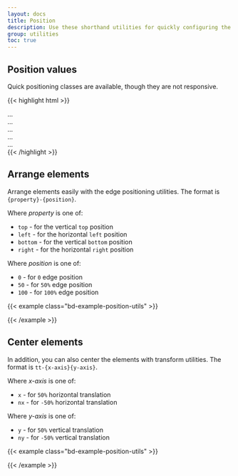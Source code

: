 ```yaml
---
layout: docs
title: Position
description: Use these shorthand utilities for quickly configuring the position of an element.
group: utilities
toc: true
---
```


## Position values

Quick positioning classes are available, though they are not responsive.

{{< highlight html >}}
<div class="position-static">...</div>
<div class="position-relative">...</div>
<div class="position-absolute">...</div>
<div class="position-fixed">...</div>
<div class="position-sticky">...</div>
{{< /highlight >}}

## Arrange elements

Arrange elements easily with the edge positioning utilities. The format is `{property}-{position}`.

Where *property* is one of:

- `top` - for the vertical `top` position
- `left` - for the horizontal `left` position
- `bottom` - for the vertical `bottom` position
- `right` - for the horizontal `right` position

Where *position* is one of:

- `0` - for `0` edge position
- `50` - for `50%` edge position
- `100` - for `100%` edge position

{{< example class="bd-example-position-utils" >}}
<div class="position-relative">
  <div class="position-absolute left-0 top-0"></div>
  <div class="position-absolute right-0 top-0"></div>
  <div class="position-absolute left-50 top-50"></div>
  <div class="position-absolute right-50 bottom-50"></div>
  <div class="position-absolute right-0 bottom-0"></div>
  <div class="position-absolute left-0 bottom-0"></div>
</div>
{{< /example >}}

## Center elements

In addition, you can also center the elements with transform utilities. The format is `tt-{x-axis}{y-axis}`.

Where *x-axis* is one of:

- `x` - for `50%` horizontal translation
- `nx` - for `-50%` horizontal translation

Where *y-axis* is one of:

- `y` - for `50%` vertical translation
- `ny` - for `-50%` vertical translation

{{< example class="bd-example-position-utils" >}}
<div class="position-relative">
  <div class="position-absolute left-0 top-0 tt-nxny"></div>
  <div class="position-absolute left-50 top-0 tt-nxny"></div>
  <div class="position-absolute right-0 top-0 tt-xny"></div>
  <div class="position-absolute right-0 top-50 tt-xny"></div>
  <div class="position-absolute left-0 bottom-0 tt-nxy"></div>
  <div class="position-absolute left-50 bottom-0 tt-nxy"></div>
  <div class="position-absolute right-0 bottom-0 tt-xy"></div>
  <div class="position-absolute left-0 top-50 tt-nxny"></div>
  <div class="position-absolute left-50 top-50 tt-nxny"></div>
</div>
{{< /example >}}

